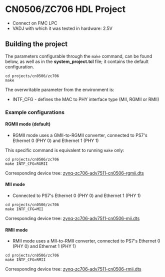 <!-- no_no_os -->

# CN0506/ZC706 HDL Project

- Connect on FMC LPC
- VADJ with which it was tested in hardware: 2.5V

## Building the project

The parameters configurable through the `make` command, can be found below, as well as in the **system_project.tcl** file; it contains the default configuration.

```
cd projects/cn0506/zc706
make
```

The overwritable parameter from the environment is:

- INTF_CFG - defines the MAC to PHY interface type (MII, RGMII or RMII)

### Example configurations

#### RGMII mode (default)

- RGMII mode uses a GMII-to-RGMII converter, connected to PS7's Ethernet 0 (PHY 0) and Ethernet 1 (PHY 1)

This specific command is equivalent to running `make` only:

```
cd projects/cn0506/zc706
make INTF_CFG=RGMII
```

Corresponding device tree: [zynq-zc706-adv7511-cn0506-rgmii.dts](https://github.com/analogdevicesinc/linux/blob/main/arch/arm/boot/dts/xilinx/zynq-zc706-adv7511-cn0506-rgmii.dts)

#### MII mode

- Connected to PS7's Ethernet 0 (PHY 0) and Ethernet 1 (PHY 1)

```
cd projects/cn0506/zc706
make INTF_CFG=MII
```

Corresponding device tree: [zynq-zc706-adv7511-cn0506-mii.dts](https://github.com/analogdevicesinc/linux/blob/main/arch/arm/boot/dts/xilinx/zynq-zc706-adv7511-cn0506-mii.dts)

#### RMII mode

- RMII mode uses a MII-to-RMII converter, connected to PS7's Ethernet 0 (PHY 0) and Ethernet 1 (PHY 1)

```
cd projects/cn0506/zc706
make INTF_CFG=RMII
```

Corresponding device tree: [zynq-zc706-adv7511-cn0506-rmii.dts](https://github.com/analogdevicesinc/linux/blob/main/arch/arm/boot/dts/xilinx/zynq-zc706-adv7511-cn0506-rmii.dts)
